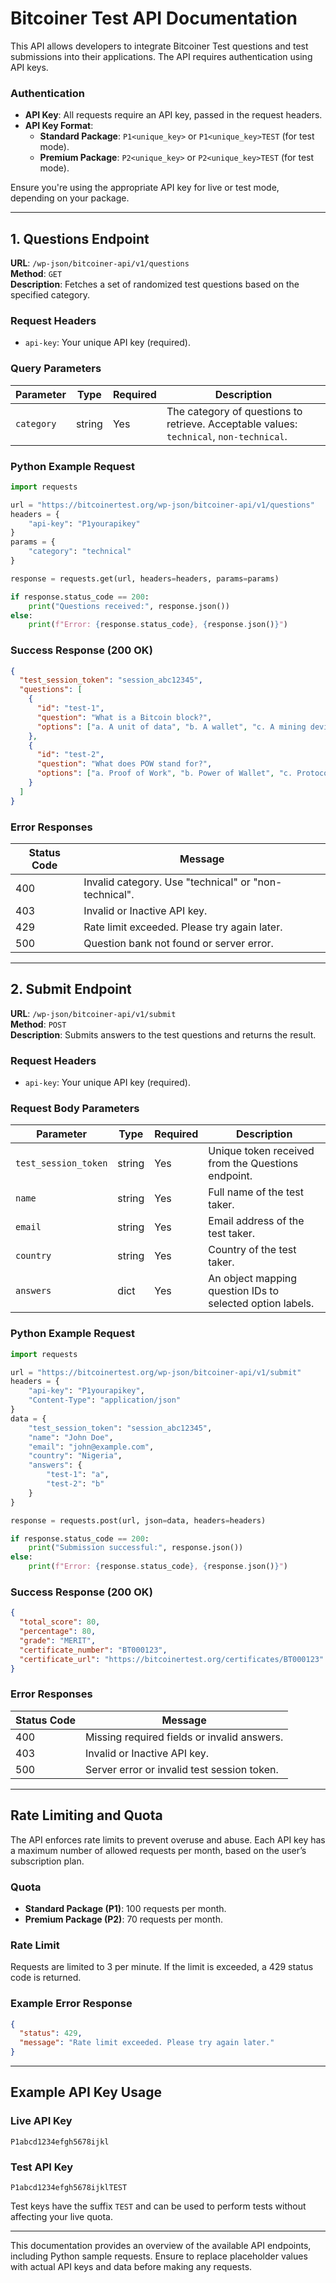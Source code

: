 
# Bitcoiner Test API Documentation

This API allows developers to integrate Bitcoiner Test questions and test submissions into their applications. The API requires authentication using API keys.

### Authentication

- **API Key**: All requests require an API key, passed in the request headers.
- **API Key Format**:
  - **Standard Package**: `P1<unique_key>` or `P1<unique_key>TEST` (for test mode).
  - **Premium Package**: `P2<unique_key>` or `P2<unique_key>TEST` (for test mode).

Ensure you're using the appropriate API key for live or test mode, depending on your package.

---

## 1. Questions Endpoint

**URL**: `/wp-json/bitcoiner-api/v1/questions`  
**Method**: `GET`  
**Description**: Fetches a set of randomized test questions based on the specified category.

### Request Headers

- `api-key`: Your unique API key (required).

### Query Parameters

| Parameter  | Type   | Required | Description                            |
|------------|--------|----------|----------------------------------------|
| `category` | string | Yes      | The category of questions to retrieve. Acceptable values: `technical`, `non-technical`. |

### Python Example Request

```python
import requests

url = "https://bitcoinertest.org/wp-json/bitcoiner-api/v1/questions"
headers = {
    "api-key": "P1yourapikey"
}
params = {
    "category": "technical"
}

response = requests.get(url, headers=headers, params=params)

if response.status_code == 200:
    print("Questions received:", response.json())
else:
    print(f"Error: {response.status_code}, {response.json()}")
```

### Success Response (200 OK)

```json
{
  "test_session_token": "session_abc12345",
  "questions": [
    {
      "id": "test-1",
      "question": "What is a Bitcoin block?",
      "options": ["a. A unit of data", "b. A wallet", "c. A mining device"]
    },
    {
      "id": "test-2",
      "question": "What does POW stand for?",
      "options": ["a. Proof of Work", "b. Power of Wallet", "c. Protocol of Wealth"]
    }
  ]
}
```

### Error Responses

| Status Code | Message                                              |
|-------------|------------------------------------------------------|
| 400         | Invalid category. Use "technical" or "non-technical".|
| 403         | Invalid or Inactive API key.                         |
| 429         | Rate limit exceeded. Please try again later.         |
| 500         | Question bank not found or server error.             |

---

## 2. Submit Endpoint

**URL**: `/wp-json/bitcoiner-api/v1/submit`  
**Method**: `POST`  
**Description**: Submits answers to the test questions and returns the result.

### Request Headers

- `api-key`: Your unique API key (required).

### Request Body Parameters

| Parameter           | Type    | Required | Description                                              |
|---------------------|---------|----------|----------------------------------------------------------|
| `test_session_token`| string  | Yes      | Unique token received from the Questions endpoint.        |
| `name`              | string  | Yes      | Full name of the test taker.                              |
| `email`             | string  | Yes      | Email address of the test taker.                          |
| `country`           | string  | Yes      | Country of the test taker.                                |
| `answers`           | dict    | Yes      | An object mapping question IDs to selected option labels. |

### Python Example Request

```python
import requests

url = "https://bitcoinertest.org/wp-json/bitcoiner-api/v1/submit"
headers = {
    "api-key": "P1yourapikey",
    "Content-Type": "application/json"
}
data = {
    "test_session_token": "session_abc12345",
    "name": "John Doe",
    "email": "john@example.com",
    "country": "Nigeria",
    "answers": {
        "test-1": "a",
        "test-2": "b"
    }
}

response = requests.post(url, json=data, headers=headers)

if response.status_code == 200:
    print("Submission successful:", response.json())
else:
    print(f"Error: {response.status_code}, {response.json()}")
```

### Success Response (200 OK)

```json
{
  "total_score": 80,
  "percentage": 80,
  "grade": "MERIT",
  "certificate_number": "BT000123",
  "certificate_url": "https://bitcoinertest.org/certificates/BT000123"
}
```

### Error Responses

| Status Code | Message                                      |
|-------------|----------------------------------------------|
| 400         | Missing required fields or invalid answers.  |
| 403         | Invalid or Inactive API key.                 |
| 500         | Server error or invalid test session token.  |

---

## Rate Limiting and Quota

The API enforces rate limits to prevent overuse and abuse. Each API key has a maximum number of allowed requests per month, based on the user’s subscription plan.

### Quota

- **Standard Package (P1)**: 100 requests per month.
- **Premium Package (P2)**: 70 requests per month.

### Rate Limit

Requests are limited to 3 per minute. If the limit is exceeded, a 429 status code is returned.

### Example Error Response

```json
{
  "status": 429,
  "message": "Rate limit exceeded. Please try again later."
}
```

---

## Example API Key Usage

### Live API Key

```plaintext
P1abcd1234efgh5678ijkl
```

### Test API Key

```plaintext
P1abcd1234efgh5678ijklTEST
```

Test keys have the suffix `TEST` and can be used to perform tests without affecting your live quota.

---

This documentation provides an overview of the available API endpoints, including Python sample requests. Ensure to replace placeholder values with actual API keys and data before making any requests.
